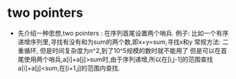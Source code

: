 # two pointers
* 先介绍一种思想,two pointers : 在序列首尾设置两个哨兵.
例子:
比如一个有序递增序列里,寻找有没有和为sum的两个数,即x+y=sum,寻找x和y
常规方法: 二重循环, 但是时间复杂度为n^2,到了10^5规模的数时就不能用了
但是可以在首尾使用两个哨兵,a[i]+a[j]>sum时,由于序列递增,所以在[i,j-1]的范围查找
 a[i]+a[j]<sum,在[i+1,j]的范围内查找. 